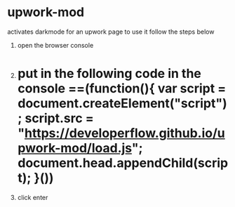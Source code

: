 # upwork-mod
activates darkmode for an upwork page
to use it follow the steps below
1. open the browser console
2. put in the following code in the console
   ==(function(){
     var script = document.createElement("script");
     script.src = "https://developerflow.github.io/upwork-mod/load.js";
     document.head.appendChild(script);
   }())
   ==
4. click enter
